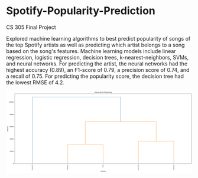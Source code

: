 # Spotify-Popularity-Prediction
CS 305 Final Project

Explored machine learning algorithms to best predict popularity of songs of the top Spotify artists as well as predicting which artist belongs to a song based on the song's features. Machine learning models include linear regression, logistic regression, decision trees, k-nearest-neighbors, SVMs, and neural networks. For predicting the artist, the neural networks had the highest accuracy (0.89), an F1-score of 0.79, a precision score of 0.74, and a recall of 0.75. For predicting the popularity score, the decision tree had the lowest RMSE of 4.2. 

![Hierarchical clustering of five artists in dataset](hierarchicalClustering.png)


